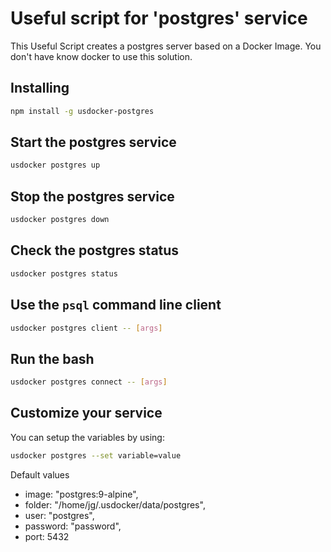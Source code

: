 # Useful script for 'postgres' service

This Useful Script creates a postgres server based on a Docker Image.
You don't have know docker to use this solution.

## Installing

```bash
npm install -g usdocker-postgres
```

## Start the postgres service

```bash
usdocker postgres up
```

## Stop the postgres service

```bash
usdocker postgres down
```

## Check the postgres status

```bash
usdocker postgres status
```

## Use the `psql` command line client

```bash
usdocker postgres client -- [args]
```

## Run the bash 

```bash
usdocker postgres connect -- [args]
```


## Customize your service

You can setup the variables by using:

```bash
usdocker postgres --set variable=value
```

Default values

 - image: "postgres:9-alpine",
 - folder: "/home/jg/.usdocker/data/postgres",
 - user: "postgres",
 - password: "password",
 - port: 5432

